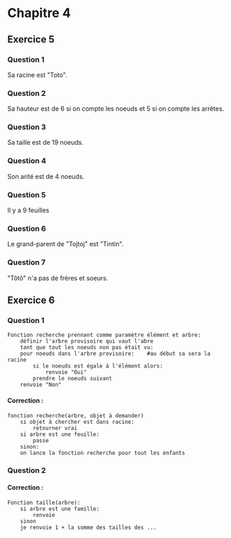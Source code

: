 # Chapitre 4



## Exercice 5

### Question 1
Sa racine est "Toto".

### Question 2
Sa hauteur est de 6 si on compte les noeuds et 5 si on compte les arrêtes.

### Question 3
Sa taille est de 19 noeuds.

### Question 4
Son arité est de 4 noeuds.

### Question 5
Il y a 9 feuilles

### Question 6
Le grand-parent de "Tojtoj" est "Tintin".

### Question 7
"Tôtô" n'a pas de frères et soeurs.



## Exercice 6

### Question 1
```
Fonction recherche prennant comme paramètre élément et arbre:    
    définir l'arbre provisoire qui vaut l'abre    
    tant que tout les noeuds non pas était vu:    
	pour noeuds dans l'arbre provisoire:	#au début sa sera la racine    
	    si le noeuds est égale à l'élément alors:    
	        renvoie "Oui"    
        prendre le noeuds suivant    
    renvoie "Non"    
```

#### Correction :
```
fonction recherche(arbre, objet à demander)    
    si objet à chercher est dans racine:    
        retourner vrai    
    si arbre est une feuille:    
        passe    
    sinon:    
	on lance la fonction recherche pour tout les enfants     
```

### Question 2
#### Correction :
```
Fonction taille(arbre):    
    si arbre est une famille:    
        renvoie    
    sinon    
	je renvoie 1 + la somme des tailles des ...    
```